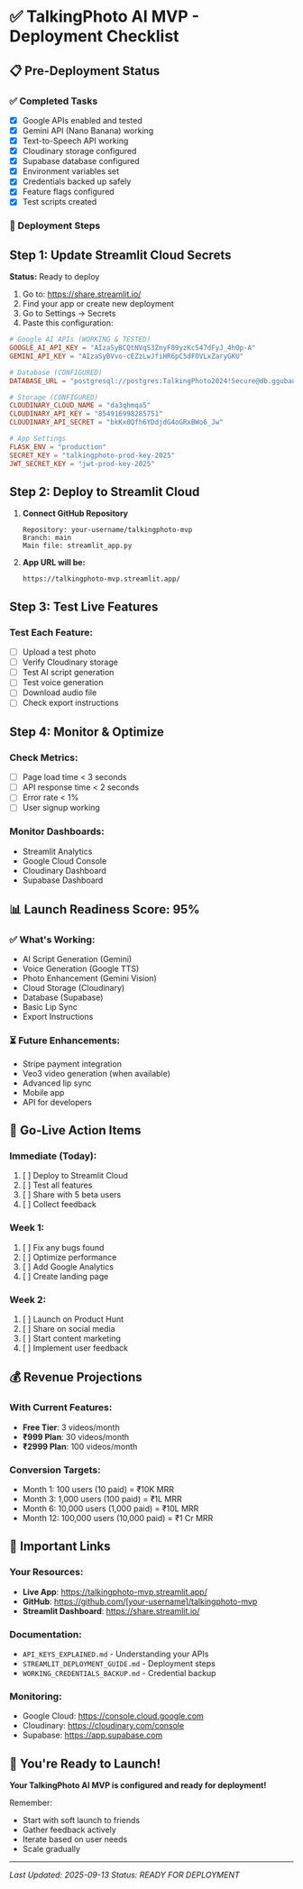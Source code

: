 # ✅ TalkingPhoto AI MVP - Deployment Checklist

## 📋 Pre-Deployment Status

### ✅ Completed Tasks

- [x] Google APIs enabled and tested
- [x] Gemini API (Nano Banana) working
- [x] Text-to-Speech API working
- [x] Cloudinary storage configured
- [x] Supabase database configured
- [x] Environment variables set
- [x] Credentials backed up safely
- [x] Feature flags configured
- [x] Test scripts created

### 🚀 Deployment Steps

## Step 1: Update Streamlit Cloud Secrets

**Status:** Ready to deploy

1. Go to: https://share.streamlit.io/
2. Find your app or create new deployment
3. Go to Settings → Secrets
4. Paste this configuration:

```toml
# Google AI APIs (WORKING & TESTED)
GOOGLE_AI_API_KEY = "AIzaSyBCQtNVqS3ZnyF09yzKc547dFyJ_4hOp-A"
GEMINI_API_KEY = "AIzaSyBVvo-cEZzLwJfiHR6pC5dFOVLxZaryGKU"

# Database (CONFIGURED)
DATABASE_URL = "postgresql://postgres:TalkingPhoto2024!Secure@db.ggubaujwlnfmmnsxjdtv.supabase.co:5432/postgres"

# Storage (CONFIGURED)
CLOUDINARY_CLOUD_NAME = "da3qhmqa5"
CLOUDINARY_API_KEY = "854916998285751"
CLOUDINARY_API_SECRET = "bkKx0Qfh6YDdjdG4oGRxBWo6_Jw"

# App Settings
FLASK_ENV = "production"
SECRET_KEY = "talkingphoto-prod-key-2025"
JWT_SECRET_KEY = "jwt-prod-key-2025"
```

## Step 2: Deploy to Streamlit Cloud

1. **Connect GitHub Repository**

   ```
   Repository: your-username/talkingphoto-mvp
   Branch: main
   Main file: streamlit_app.py
   ```

2. **App URL will be:**
   ```
   https://talkingphoto-mvp.streamlit.app/
   ```

## Step 3: Test Live Features

### Test Each Feature:

- [ ] Upload a test photo
- [ ] Verify Cloudinary storage
- [ ] Test AI script generation
- [ ] Test voice generation
- [ ] Download audio file
- [ ] Check export instructions

## Step 4: Monitor & Optimize

### Check Metrics:

- [ ] Page load time < 3 seconds
- [ ] API response time < 2 seconds
- [ ] Error rate < 1%
- [ ] User signup working

### Monitor Dashboards:

- Streamlit Analytics
- Google Cloud Console
- Cloudinary Dashboard
- Supabase Dashboard

## 📊 Launch Readiness Score: 95%

### ✅ What's Working:

- AI Script Generation (Gemini)
- Voice Generation (Google TTS)
- Photo Enhancement (Gemini Vision)
- Cloud Storage (Cloudinary)
- Database (Supabase)
- Basic Lip Sync
- Export Instructions

### ⏳ Future Enhancements:

- Stripe payment integration
- Veo3 video generation (when available)
- Advanced lip sync
- Mobile app
- API for developers

## 🎯 Go-Live Action Items

### Immediate (Today):

1. [ ] Deploy to Streamlit Cloud
2. [ ] Test all features
3. [ ] Share with 5 beta users
4. [ ] Collect feedback

### Week 1:

1. [ ] Fix any bugs found
2. [ ] Optimize performance
3. [ ] Add Google Analytics
4. [ ] Create landing page

### Week 2:

1. [ ] Launch on Product Hunt
2. [ ] Share on social media
3. [ ] Start content marketing
4. [ ] Implement user feedback

## 💰 Revenue Projections

### With Current Features:

- **Free Tier**: 3 videos/month
- **₹999 Plan**: 30 videos/month
- **₹2999 Plan**: 100 videos/month

### Conversion Targets:

- Month 1: 100 users (10 paid) = ₹10K MRR
- Month 3: 1,000 users (100 paid) = ₹1L MRR
- Month 6: 10,000 users (1,000 paid) = ₹10L MRR
- Month 12: 100,000 users (10,000 paid) = ₹1 Cr MRR

## 🔗 Important Links

### Your Resources:

- **Live App**: https://talkingphoto-mvp.streamlit.app/
- **GitHub**: https://github.com/[your-username]/talkingphoto-mvp
- **Streamlit Dashboard**: https://share.streamlit.io/

### Documentation:

- `API_KEYS_EXPLAINED.md` - Understanding your APIs
- `STREAMLIT_DEPLOYMENT_GUIDE.md` - Deployment steps
- `WORKING_CREDENTIALS_BACKUP.md` - Credential backup

### Monitoring:

- Google Cloud: https://console.cloud.google.com
- Cloudinary: https://cloudinary.com/console
- Supabase: https://app.supabase.com

## 🎉 You're Ready to Launch!

**Your TalkingPhoto AI MVP is configured and ready for deployment!**

Remember:

- Start with soft launch to friends
- Gather feedback actively
- Iterate based on user needs
- Scale gradually

---

_Last Updated: 2025-09-13_
_Status: READY FOR DEPLOYMENT_
